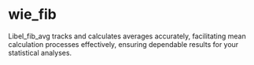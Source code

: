 # wie_fib
Libel_fib_avg tracks and calculates averages accurately, facilitating mean calculation processes effectively, ensuring dependable results for your statistical analyses.
